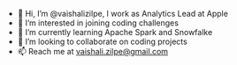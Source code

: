 - 👋 Hi, I’m @vaishalizilpe, I work as Analytics Lead at Apple
- 👀 I’m interested in joining coding challenges
- 🌱 I’m currently learning Apache Spark and Snowfalke
- 💞️ I’m looking to collaborate on coding projects
- 📫 Reach me at vaishali.zilpe@gmail.com

<!---
vaishalizilpe/vaishalizilpe is a ✨ special ✨ repository because its `README.md` (this file) appears on your GitHub profile.
You can click the Preview link to take a look at your changes.
--->
